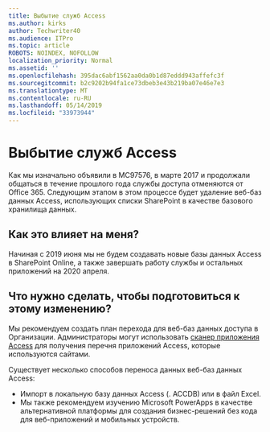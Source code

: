 ```yaml
---
title: Выбытие служб Access
ms.author: kirks
author: Techwriter40
ms.audience: ITPro
ms.topic: article
ROBOTS: NOINDEX, NOFOLLOW
localization_priority: Normal
ms.assetid: ''
ms.openlocfilehash: 395dac6abf1562aa0da0b1d87eddd943affefc3f
ms.sourcegitcommit: b2c9202b94fa1ce73dbeb3e43b219ba07e46e7e3
ms.translationtype: MT
ms.contentlocale: ru-RU
ms.lasthandoff: 05/14/2019
ms.locfileid: "33973944"
---
```

# <a name="access-services-retirement"></a>Выбытие служб Access

Как мы изначально объявили в MC97576, в марте 2017 и продолжали общаться в течение прошлого года службы доступа отменяются от Office 365. Следующим этапом в этом процессе будет удаление веб-баз данных Access, использующих списки SharePoint в качестве базового хранилища данных.

## <a name="how-does-this-affect-me"></a>Как это влияет на меня?

Начиная с 2019 июня мы не будем создавать новые базы данных Access в SharePoint Online, а также завершать работу службы и остальных приложений на 2020 апреля.

## <a name="what-do-i-need-to-do-to-prepare-for-this-change"></a>Что нужно сделать, чтобы подготовиться к этому изменению?

Мы рекомендуем создать план перехода для веб-баз данных доступа в Организации. Администраторы могут использовать [сканер приложения Access](https://nam06.safelinks.protection.outlook.com/?url=https%3A%2F%2Fgithub.com%2FSharePoint%2FPnP-Tools%2Ftree%2Fmaster%2FSolutions%2FSharePoint.AccessApp.Scanner&data=02%7C01%7Csalarson%40microsoft.com%7C0f8afc9cd02f45ac32d708d6d26c5b40%7C72f988bf86f141af91ab2d7cd011db47%7C1%7C0%7C636927760189423652&sdata=xH%2FPQdPyyGEUBiXfMwUAhBE4UmsuBa4JhFDZUbjUkZU%3D&reserved=0) для получения перечня приложений Access, которые используются сайтами. 

Существует несколько способов переноса данных веб-баз данных Access:

- Импорт в локальную базу данных Access (. ACCDB) или в файл Excel.
- Мы также рекомендуем изучению Microsoft PowerApps в качестве альтернативной платформы для создания бизнес-решений без кода для веб-приложений и мобильных устройств.
